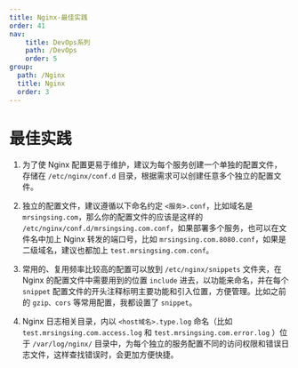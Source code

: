 ```yaml
---
title: Nginx-最佳实践
order: 41
nav:
    title: DevOps系列
    path: /DevOps
    order: 5
group:
  path: /Nginx
  title: Nginx
  order: 3
---
```


# 最佳实践

1. 为了使 Nginx 配置更易于维护，建议为每个服务创建一个单独的配置文件，存储在 `/etc/nginx/conf.d` 目录，根据需求可以创建任意多个独立的配置文件。

2. 独立的配置文件，建议遵循以下命名约定 `<服务>.conf`，比如域名是 `mrsingsing.com`，那么你的配置文件的应该是这样的 `/etc/nginx/conf.d/mrsingsing.com.conf`，如果部署多个服务，也可以在文件名中加上 Nginx 转发的端口号，比如 `mrsingsing.com.8080.conf`，如果是二级域名，建议也都加上 `test.mrsingsing.com.conf`。

3. 常用的、复用频率比较高的配置可以放到 `/etc/nginx/snippets` 文件夹，在 Nginx 的配置文件中需要用到的位置 `include` 进去，以功能来命名，并在每个 `snippet` 配置文件的开头注释标明主要功能和引入位置，方便管理。比如之前的 `gzip、cors` 等常用配置，我都设置了 `snippet`。

4. Nginx 日志相关目录，内以 `<host域名>.type.log` 命名（比如 `test.mrsingsing.com.access.log` 和 `test.mrsingsing.com.error.log` ）位于 `/var/log/nginx/` 目录中，为每个独立的服务配置不同的访问权限和错误日志文件，这样查找错误时，会更加方便快捷。
